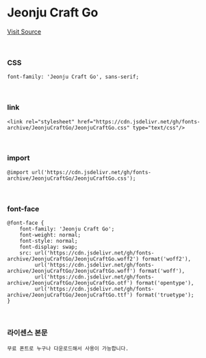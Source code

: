 # Jeonju Craft Go

[Visit Source](http://www.jeonjucraft.or.kr/2019/inner.php?sMenu=C1000&mode=view&no=165)

&nbsp;

### CSS

```
font-family: 'Jeonju Craft Go', sans-serif;
```

&nbsp;

### link

```
<link rel="stylesheet" href="https://cdn.jsdelivr.net/gh/fonts-archive/JeonjuCraftGo/JeonjuCraftGo.css" type="text/css"/>
```

&nbsp;

### import

```
@import url('https://cdn.jsdelivr.net/gh/fonts-archive/JeonjuCraftGo/JeonjuCraftGo.css');
```

&nbsp;

### font-face

```
@font-face {
    font-family: 'Jeonju Craft Go';
    font-weight: normal;
    font-style: normal;
    font-display: swap;
    src: url('https://cdn.jsdelivr.net/gh/fonts-archive/JeonjuCraftGo/JeonjuCraftGo.woff2') format('woff2'),
         url('https://cdn.jsdelivr.net/gh/fonts-archive/JeonjuCraftGo/JeonjuCraftGo.woff') format('woff'),
         url('https://cdn.jsdelivr.net/gh/fonts-archive/JeonjuCraftGo/JeonjuCraftGo.otf') format('opentype'),
         url('https://cdn.jsdelivr.net/gh/fonts-archive/JeonjuCraftGo/JeonjuCraftGo.ttf') format('truetype');
}
```

&nbsp;

### 라이센스 본문

```
무료 폰트로 누구나 다운로드해서 사용이 가능합니다.
```
